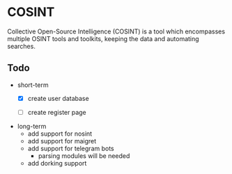 # COSINT
Collective Open-Source Intelligence (COSINT) is a tool which encompasses multiple OSINT tools and toolkits, keeping the data and automating searches.

## Todo
* short-term
  - [x] create user database
  - [ ] create register page

  
* long-term
  * add support for nosint
  * add support for maigret
  * add support for telegram bots
    * parsing modules will be needed
  * add dorking support